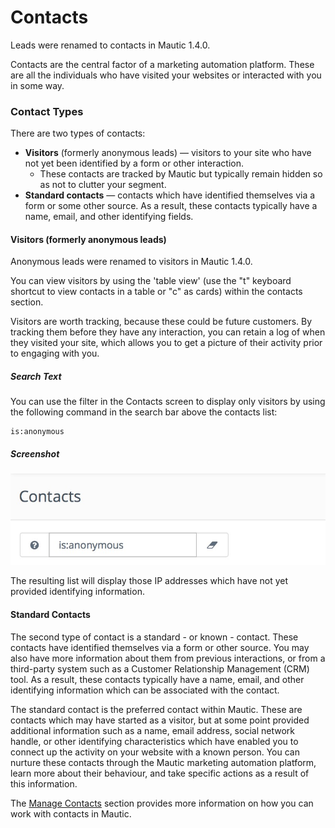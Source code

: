 # Contacts

Leads were renamed to contacts in Mautic 1.4.0.

Contacts are the central factor of a marketing automation platform. These are all the individuals who have visited your websites or interacted with you in some way.

### Contact Types

There are two types of contacts:
* **Visitors** (formerly anonymous leads) — visitors to your site who have not yet been identified by a form or other interaction.
  * These contacts are tracked by Mautic but typically remain hidden so as not to clutter your segment.
* **Standard contacts** — contacts which have identified themselves via a form or some other source. As a result, these contacts typically have a name, email, and other identifying fields.

#### Visitors (formerly anonymous leads)

Anonymous leads were renamed to visitors in Mautic 1.4.0.

You can view visitors by using the 'table view' (use the "t" keyboard shortcut to view contacts in a table or "c" as cards) within the contacts section.

Visitors are worth tracking, because these could be future customers. By tracking them before they have any interaction, you can retain a log of when they visited your site, which allows you to get a picture of their activity prior to engaging with you.

##### Search Text
You can use the filter in the Contacts screen to display only visitors by using the following command in the search bar above the contacts list:

```
is:anonymous
```
##### Screenshot

![](media/contacts-anonymous.jpg)

The resulting list will display those IP addresses which have not yet provided identifying information.

#### Standard Contacts

The second type of contact is a standard - or known - contact. These contacts have identified themselves via a form or other source. You may also have more information about them from previous interactions, or from a third-party system such as a Customer Relationship Management (CRM) tool. As a result, these contacts typically have a name, email, and other identifying information which can be associated with the contact.

The standard contact is the preferred contact within Mautic. These are contacts which may have started as a visitor, but at some point provided additional information such as a name, email address, social network handle, or other identifying characteristics which have enabled you to connect up the activity on your website with a known person. You can nurture these contacts through the Mautic marketing automation platform, learn more about their behaviour, and take specific actions as a result of this information.

The [Manage Contacts](https://www.mautic.org/docs/en/contacts/managing_contacts.html) section provides more information on how you can work with contacts in Mautic.